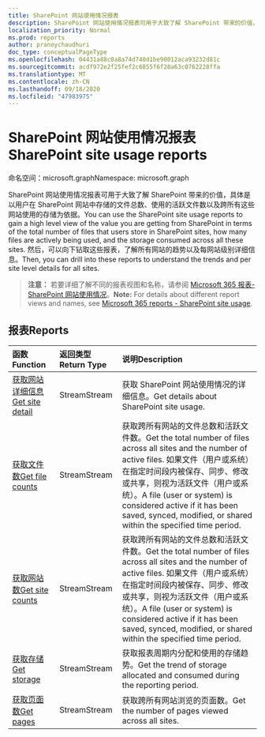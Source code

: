 ```yaml
---
title: SharePoint 网站使用情况报表
description: SharePoint 网站使用情况报表可用于大致了解 SharePoint 带来的价值，具体是以用户在 SharePoint 网站中存储的文件总数、使用的活跃文件数以及跨所有这些网站使用的存储为依据。 然后，可以向下钻取这些报表，了解所有网站的趋势以及每网站级别详细信息。
localization_priority: Normal
ms.prod: reports
author: pranoychaudhuri
doc_type: conceptualPageType
ms.openlocfilehash: 04431a88c0a8a74d740d1be90012aca93232d81c
ms.sourcegitcommit: acdf972e2f25fef2c6855f6f28a63c0762228ffa
ms.translationtype: MT
ms.contentlocale: zh-CN
ms.lasthandoff: 09/18/2020
ms.locfileid: "47983975"
---
```

# <a name="sharepoint-site-usage-reports"></a><span data-ttu-id="6b225-104">SharePoint 网站使用情况报表</span><span class="sxs-lookup"><span data-stu-id="6b225-104">SharePoint site usage reports</span></span>

<span data-ttu-id="6b225-105">命名空间：microsoft.graph</span><span class="sxs-lookup"><span data-stu-id="6b225-105">Namespace: microsoft.graph</span></span>

<span data-ttu-id="6b225-106">SharePoint 网站使用情况报表可用于大致了解 SharePoint 带来的价值，具体是以用户在 SharePoint 网站中存储的文件总数、使用的活跃文件数以及跨所有这些网站使用的存储为依据。</span><span class="sxs-lookup"><span data-stu-id="6b225-106">You can use the SharePoint site usage reports to gain a high level view of the value you are getting from SharePoint in terms of the total number of files that users store in SharePoint sites, how many files are actively being used, and the storage consumed across all these sites.</span></span> <span data-ttu-id="6b225-107">然后，可以向下钻取这些报表，了解所有网站的趋势以及每网站级别详细信息。</span><span class="sxs-lookup"><span data-stu-id="6b225-107">Then, you can drill into these reports to understand the trends and per site level details for all sites.</span></span>

> <span data-ttu-id="6b225-108">**注意：** 若要详细了解不同的报表视图和名称，请参阅 [Microsoft 365 报表-SharePoint 网站使用情况](https://support.office.com/client/SharePoint-site-usage-4ecfb843-e5d5-464d-8bf6-7ed512a9b213)。</span><span class="sxs-lookup"><span data-stu-id="6b225-108">**Note:** For details about different report views and names, see [Microsoft 365 reports - SharePoint site usage](https://support.office.com/client/SharePoint-site-usage-4ecfb843-e5d5-464d-8bf6-7ed512a9b213).</span></span>

## <a name="reports"></a><span data-ttu-id="6b225-109">报表</span><span class="sxs-lookup"><span data-stu-id="6b225-109">Reports</span></span>

| <span data-ttu-id="6b225-110">函数</span><span class="sxs-lookup"><span data-stu-id="6b225-110">Function</span></span>                                 | <span data-ttu-id="6b225-111">返回类型</span><span class="sxs-lookup"><span data-stu-id="6b225-111">Return Type</span></span> | <span data-ttu-id="6b225-112">说明</span><span class="sxs-lookup"><span data-stu-id="6b225-112">Description</span></span>                              |
| :--------------------------------------- | :---------- | :--------------------------------------- |
| [<span data-ttu-id="6b225-113">获取网站详细信息</span><span class="sxs-lookup"><span data-stu-id="6b225-113">Get site detail</span></span>](../api/reportroot-getsharepointsiteusagedetail.md) | <span data-ttu-id="6b225-114">Stream</span><span class="sxs-lookup"><span data-stu-id="6b225-114">Stream</span></span>      | <span data-ttu-id="6b225-115">获取 SharePoint 网站使用情况的详细信息。</span><span class="sxs-lookup"><span data-stu-id="6b225-115">Get details about SharePoint site usage.</span></span> |
| [<span data-ttu-id="6b225-116">获取文件数</span><span class="sxs-lookup"><span data-stu-id="6b225-116">Get file counts</span></span>](../api/reportroot-getsharepointsiteusagefilecounts.md) | <span data-ttu-id="6b225-117">Stream</span><span class="sxs-lookup"><span data-stu-id="6b225-117">Stream</span></span>      | <span data-ttu-id="6b225-118">获取跨所有网站的文件总数和活跃文件数。</span><span class="sxs-lookup"><span data-stu-id="6b225-118">Get the total number of files across all sites and the number of active files.</span></span> <span data-ttu-id="6b225-119">如果文件（用户或系统）在指定时间段内被保存、同步、修改或共享，则视为活跃文件（用户或系统）。</span><span class="sxs-lookup"><span data-stu-id="6b225-119">A file (user or system) is considered active if it has been saved, synced, modified, or shared within the specified time period.</span></span> |
| [<span data-ttu-id="6b225-120">获取网站数</span><span class="sxs-lookup"><span data-stu-id="6b225-120">Get site counts</span></span>](../api/reportroot-getsharepointsiteusagesitecounts.md) | <span data-ttu-id="6b225-121">Stream</span><span class="sxs-lookup"><span data-stu-id="6b225-121">Stream</span></span>      | <span data-ttu-id="6b225-122">获取跨所有网站的文件总数和活跃文件数。</span><span class="sxs-lookup"><span data-stu-id="6b225-122">Get the total number of files across all sites and the number of active files.</span></span> <span data-ttu-id="6b225-123">如果文件（用户或系统）在指定时间段内被保存、同步、修改或共享，则视为活跃文件（用户或系统）。</span><span class="sxs-lookup"><span data-stu-id="6b225-123">A file (user or system) is considered active if it has been saved, synced, modified, or shared within the specified time period.</span></span> |
| [<span data-ttu-id="6b225-124">获取存储</span><span class="sxs-lookup"><span data-stu-id="6b225-124">Get storage</span></span>](../api/reportroot-getsharepointsiteusagestorage.md) | <span data-ttu-id="6b225-125">Stream</span><span class="sxs-lookup"><span data-stu-id="6b225-125">Stream</span></span>      | <span data-ttu-id="6b225-126">获取报表周期内分配和使用的存储趋势。</span><span class="sxs-lookup"><span data-stu-id="6b225-126">Get the trend of storage allocated and consumed during the reporting period.</span></span> |
| [<span data-ttu-id="6b225-127">获取页面数</span><span class="sxs-lookup"><span data-stu-id="6b225-127">Get pages</span></span>](../api/reportroot-getsharepointsiteusagepages.md) | <span data-ttu-id="6b225-128">Stream</span><span class="sxs-lookup"><span data-stu-id="6b225-128">Stream</span></span>      | <span data-ttu-id="6b225-129">获取跨所有网站浏览的页面数。</span><span class="sxs-lookup"><span data-stu-id="6b225-129">Get the number of pages viewed across all sites.</span></span> |

